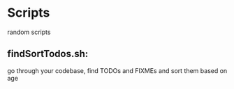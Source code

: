 # Scripts
random scripts

## findSortTodos.sh:
go through your codebase, find TODOs and FIXMEs and sort them based on age
